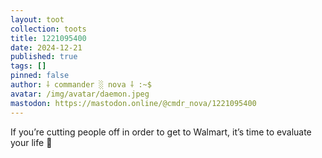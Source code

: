 ```yaml
---
layout: toot
collection: toots
title: 1221095400
date: 2024-12-21
published: true
tags: []
pinned: false
author: ⸸ commander ░ nova ⸸ :~$
avatar: /img/avatar/daemon.jpeg
mastodon: https://mastodon.online/@cmdr_nova/1221095400
---
```


If you’re cutting people off in order to get to Walmart, it’s time to evaluate your life 🤣
